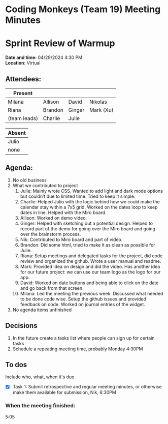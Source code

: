# Coding Monkeys (Team 19) Meeting Minutes
# Sprint Review of Warmup

**Date and time:** 04/29/2024 4:30 PM  
**Location:** Virtual

<!-- Note which members are present / absent (our team has 11 people) -->
## Attendees:
| Present      |             |            |           |
| -----------  | ----------- |----------- |-----------|
| Milana       | Allison     | David      | Nikolas   |
| Riana        | Brandon     | Ginger     | Mark (Xu) |
| (team leads) | Charlie     | Julie      |           |

<!--If no one is absent you can delete this, else move their names to the table -->
| Absent |
|--------|
| Julio  |
| none   |


## Agenda:
1. No old business
2. What we contributed to project
   1. Julie: Mainly wrote CSS. Wanted to add light and dark mode options but couldn’t due to limited time. Tried to keep it simple.
   2. Charlie: Helped Julio with the logic behind how we could make the calendar stay within a 7x5 grid. Worked on the dates loop to keep dates in line. Helped with the Miro board.
   3. Allison: Worked on demo video.
   4. Ginger: Helped with sketching out a potential design. Helped to record part of the demo for going over the Miro board and going over the brainstorm process.
   5. Nik: Contributed to Miro board and part of video.
   6. Brandon: Did some html, tried to make it as clean as possible for Julie.
   7. Riana: Setup meetings and delegated tasks for the project, did code review and organized the github. Wrote a user manual and readme.
   8. Mark: Provided idea on design and did the video. Has another idea for our future project: we can use our team logo as the logo for our app.
   9. David: Worked on date buttons and being able to click on the date and go back from that screen.
   10. Milana: Led the meeting the previous week. Discussed what needed to be done code wise. Setup the github issues and provided feedback on code. Worked on journal entries of the widget.
5. No agenda items unfinished
## Decisions
1. In the future create a tasks list where people can sign up for certain tasks
2. Schedule a repeating meeting time, probably Monday 4:30PM
## To dos
Include who, what, when it's due
- [x] Task 1: Submit retrospective and regular meeting minutes, or otherwise make them available for submission, Nik, 6:30PM
### When the meeting finished: 
5:05

